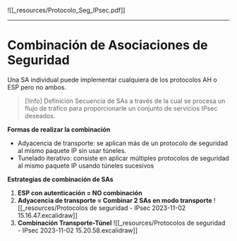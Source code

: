 ![[_resources/Protocolo_Seg_IPsec.pdf]]

---

# Combinación de Asociaciones de Seguridad
Una SA individual puede implementar cualquiera de los protocolos AH o ESP pero no ambos.

> [!info] Definición
> Secuencia de SAs a través de la cual se procesa un flujo de tráfico para proporcionarle un conjunto de servicios IPsec deseados.

**Formas de realizar la combinación**
- Adyacencia de transporte: se aplican más de un protocolo de seguridad al mismo paquete IP sin usar túneles.
- Tunelado iterativo: consiste en aplicar múltiples protocolos de seguridad al mismo paquete IP usando túneles sucesivos

**Estrategias de combinación de SAs**
1. **ESP con autenticación = NO combinación**
2. **Adyacencia de transporte = Combinar 2 SAs en modo transporte**
   ![[_resources/Protocolos de seguridad - IPsec 2023-11-02 15.16.47.excalidraw]]
3. **Combinación Transporte-Túnel**
      ![[_resources/Protocolos de seguridad - IPsec 2023-11-02 15.20.58.excalidraw]]